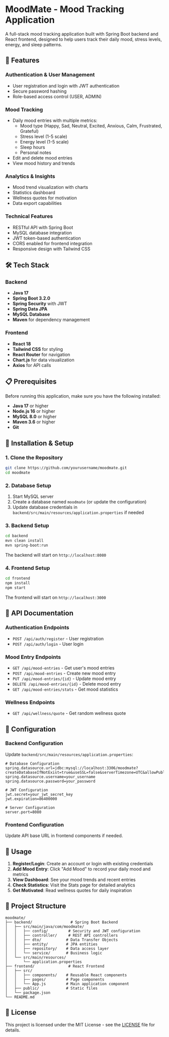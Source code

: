 # MoodMate - Mood Tracking Application

A full-stack mood tracking application built with Spring Boot backend and React frontend, designed to help users track their daily mood, stress levels, energy, and sleep patterns.

## 🌟 Features

### Authentication & User Management
- User registration and login with JWT authentication
- Secure password hashing
- Role-based access control (USER, ADMIN)

### Mood Tracking
- Daily mood entries with multiple metrics:
  - Mood type (Happy, Sad, Neutral, Excited, Anxious, Calm, Frustrated, Grateful)
  - Stress level (1-5 scale)
  - Energy level (1-5 scale)
  - Sleep hours
  - Personal notes
- Edit and delete mood entries
- View mood history and trends

### Analytics & Insights
- Mood trend visualization with charts
- Statistics dashboard
- Wellness quotes for motivation
- Data export capabilities

### Technical Features
- RESTful API with Spring Boot
- MySQL database integration
- JWT token-based authentication
- CORS enabled for frontend integration
- Responsive design with Tailwind CSS

## 🛠️ Tech Stack

### Backend
- **Java 17**
- **Spring Boot 3.2.0**
- **Spring Security** with JWT
- **Spring Data JPA**
- **MySQL Database**
- **Maven** for dependency management

### Frontend
- **React 18**
- **Tailwind CSS** for styling
- **React Router** for navigation
- **Chart.js** for data visualization
- **Axios** for API calls

## 📋 Prerequisites

Before running this application, make sure you have the following installed:

- **Java 17** or higher
- **Node.js 16** or higher
- **MySQL 8.0** or higher
- **Maven 3.6** or higher
- **Git**

## 🚀 Installation & Setup

### 1. Clone the Repository
```bash
git clone https://github.com/yourusername/moodmate.git
cd moodmate
```

### 2. Database Setup
1. Start MySQL server
2. Create a database named `moodmate` (or update the configuration)
3. Update database credentials in `backend/src/main/resources/application.properties` if needed

### 3. Backend Setup
```bash
cd backend
mvn clean install
mvn spring-boot:run
```

The backend will start on `http://localhost:8080`

### 4. Frontend Setup
```bash
cd frontend
npm install
npm start
```

The frontend will start on `http://localhost:3000`

## 📖 API Documentation

### Authentication Endpoints
- `POST /api/auth/register` - User registration
- `POST /api/auth/login` - User login

### Mood Entry Endpoints
- `GET /api/mood-entries` - Get user's mood entries
- `POST /api/mood-entries` - Create new mood entry
- `PUT /api/mood-entries/{id}` - Update mood entry
- `DELETE /api/mood-entries/{id}` - Delete mood entry
- `GET /api/mood-entries/stats` - Get mood statistics

### Wellness Endpoints
- `GET /api/wellness/quote` - Get random wellness quote

## 🔧 Configuration

### Backend Configuration
Update `backend/src/main/resources/application.properties`:

```properties
# Database Configuration
spring.datasource.url=jdbc:mysql://localhost:3306/moodmate?createDatabaseIfNotExist=true&useSSL=false&serverTimezone=UTC&allowPublicKeyRetrieval=true
spring.datasource.username=your_username
spring.datasource.password=your_password

# JWT Configuration
jwt.secret=your_jwt_secret_key
jwt.expiration=86400000

# Server Configuration
server.port=8080
```

### Frontend Configuration
Update API base URL in frontend components if needed.

## 🎯 Usage

1. **Register/Login**: Create an account or login with existing credentials
2. **Add Mood Entry**: Click "Add Mood" to record your daily mood and metrics
3. **View Dashboard**: See your mood trends and recent entries
4. **Check Statistics**: Visit the Stats page for detailed analytics
5. **Get Motivated**: Read wellness quotes for daily inspiration

## 📁 Project Structure

```
moodmate/
├── backend/                 # Spring Boot Backend
│   ├── src/main/java/com/moodmate/
│   │   ├── config/         # Security and JWT configuration
│   │   ├── controller/     # REST API controllers
│   │   ├── dto/           # Data Transfer Objects
│   │   ├── entity/        # JPA entities
│   │   ├── repository/    # Data access layer
│   │   └── service/       # Business logic
│   └── src/main/resources/
│       └── application.properties
├── frontend/               # React Frontend
│   ├── src/
│   │   ├── components/    # Reusable React components
│   │   ├── pages/         # Page components
│   │   └── App.js         # Main application component
│   ├── public/            # Static files
│   └── package.json
└── README.md
```

## 📝 License

This project is licensed under the MIT License - see the [LICENSE](LICENSE) file for details.

